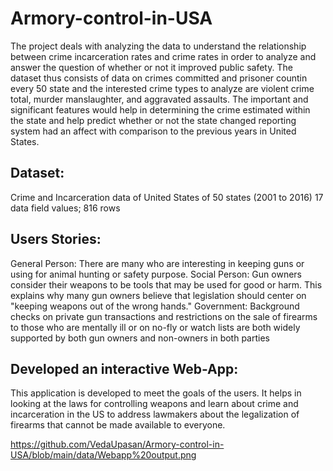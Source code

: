 # Armory-control-in-USA

The project deals with analyzing the data to understand the relationship between crime incarceration rates and crime rates in order to analyze and answer the question of whether or not it improved public safety. The dataset thus consists of data on crimes committed and prisoner countin every 50 state and the interested crime types to analyze are violent crime total, murder manslaughter, and aggravated assaults. The important and significant features would help in determining the crime estimated within the state and help predict whether or not the state changed reporting system had an affect with comparison to the previous years in United States.

## Dataset: 
Crime and Incarceration data of United States of 50 states (2001 to 2016) 
17 data field values; 816 rows 

## Users Stories:
General Person: There are many who are interesting in keeping guns or using for animal hunting or safety purpose. 
Social Person: Gun owners consider their weapons to be tools that may be used for good or harm. This explains why many gun owners believe that legislation should center on "keeping weapons out of the wrong hands." 
Government: Background checks on private gun transactions and restrictions on the sale of firearms to those who are mentally ill or on no-fly or watch lists are both widely supported by both gun owners and non-owners in both parties

## Developed an interactive Web-App:
This application is developed to meet the goals of the users. It helps in looking at the laws for controlling weapons and learn about crime and incarceration in the US to address lawmakers about the legalization of firearms that cannot be made available to everyone.
 
https://github.com/VedaUpasan/Armory-control-in-USA/blob/main/data/Webapp%20output.png
